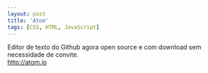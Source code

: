 ```yaml
---
layout: post
title: 'Atom'
tags: [CSS, HTML, JavaScript]
---
```


Editor de texto do Github agora open source e com download sem necessidade de convite.<br>
<http://atom.io>
